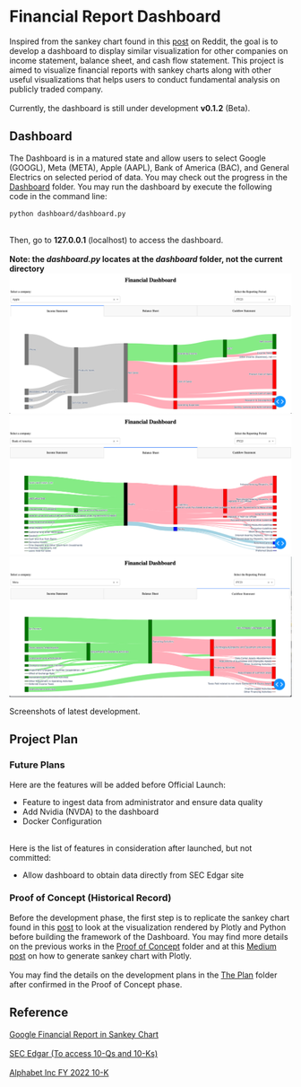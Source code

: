 # Financial Report Dashboard
Inspired from the sankey chart found in this <a href="https://www.reddit.com/r/dataisbeautiful/comments/10ur1ya/oc_how_google_makes_money_its_2022_income/">post</a> on Reddit, the goal is to develop a dashboard to display similar visualization for other companies on income statement, balance sheet, and cash flow statement. This project is aimed to visualize financial reports with sankey charts along with other useful visualizations that helps users to conduct fundamental analysis on publicly traded company.
<br><br>
Currently, the dashboard is still under development <b>v0.1.2</b> (Beta).


## Dashboard
The Dashboard is in a matured state and allow users to select Google (GOOGL), Meta (META), Apple (AAPL), Bank of America (BAC), and General Electrics on selected period of data. You may check out the progress in the [Dashboard](dashboard) folder. You may run the dashboard by execute the following code in the command line:

```
python dashboard/dashboard.py
```

<br>
Then, go to <b>127.0.0.1</b> (localhost) to access the dashboard.
<br><br>
<b>Note: the <i>dashboard.py</i> locates at the <i>dashboard</i> folder, not the current directory</b>


<br>
<img src=gallery/income_v004.png>
<img src=gallery/balance_v004.png>
<img src=gallery/cashflow_v004.png>

Screenshots of latest development.

## Project Plan
### Future Plans
Here are the features will be added before Official Launch:
<ul>
	<li>Feature to ingest data from administrator and ensure data quality</li>
	<li>Add Nvidia (NVDA) to the dashboard</li>
	<li>Docker Configuration</li>
</ul>

<br>
Here is the list of features in consideration after launched, but not committed:
<ul>
	<li>Allow dashboard to obtain data directly from SEC Edgar site</li>
</ul>

### Proof of Concept (Historical Record)
Before the development phase, the first step is to replicate the sankey chart found in this <a href="https://www.reddit.com/r/dataisbeautiful/comments/10ur1ya/oc_how_google_makes_money_its_2022_income/">post</a> to look at the visualization rendered by Plotly and Python before building the framework of the Dashboard. You may find more details on the previous works in the [Proof of Concept](/poc) folder and at this <a href="https://medium.com/gitconnected/using-sankey-chart-for-financial-reports-40e5443f394c">Medium post</a> on how to generate sankey chart with Plotly.
<br><br>
You may find the details on the development plans in the [The Plan](plan) folder after confirmed in the Proof of Concept phase.

## Reference
<a href="https://www.reddit.com/r/dataisbeautiful/comments/10ur1ya/oc_how_google_makes_money_its_2022_income/">Google Financial Report in Sankey Chart</a>
<br><br>
<a href="https://www.sec.gov/edgar/searchedgar/companysearch">SEC Edgar (To access 10-Qs and 10-Ks)</a>
<br><br>
<a href="https://www.sec.gov/Archives/edgar/data/1652044/000165204423000016/goog-20221231.htm">Alphabet Inc FY 2022 10-K</a>